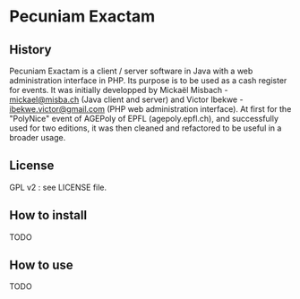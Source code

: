 Pecuniam Exactam
================

History
-------
Pecuniam Exactam is a client / server software in Java with a web administration interface in PHP. Its purpose is to be used as a cash register for events.
It was initially developped by Mickaël Misbach - mickael@misba.ch (Java client and server) and Victor Ibekwe - ibekwe.victor@gmail.com (PHP web administration interface). At first for the "PolyNice" event of AGEPoly of EPFL (agepoly.epfl.ch), and successfully used for two editions, it was then cleaned and refactored to be useful in a broader usage.

License
-------
GPL v2 : see LICENSE file.

How to install
--------------
TODO

How to use
----------
TODO
